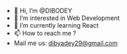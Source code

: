 - 👋 Hi, I’m @DIBODEY
- 👀 I’m interested in Web Development
- 🌱 I’m currently learning React
- 📫 How to reach me ? 
- Mail me us: dibyadey29@gmail.com

<!---
DIBO237/DIBO237 is a ✨ special ✨ repository because its `README.md` (this file) appears on your GitHub profile.
You can click the Preview link to take a look at your changes.
--->
